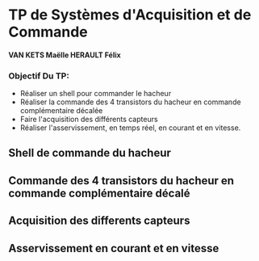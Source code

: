 # TP de Systèmes d'Acquisition et de Commande

#### VAN KETS Maëlle   HERAULT Félix

### Objectif Du TP:

- Réaliser un shell pour commander le hacheur
- Réaliser la commande des 4 transistors du hacheur en commande complémentaire décalée
- Faire l'acquisition des différents capteurs
- Réaliser l'asservissement, en temps réel, en courant et en vitesse.


## Shell de commande du hacheur


## Commande des 4 transistors du hacheur en commande complémentaire décalé



## Acquisition des differents capteurs



## Asservissement en courant et en vitesse 



